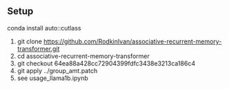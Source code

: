 ## Setup

conda install auto::cutlass

1. git clone https://github.com/RodkinIvan/associative-recurrent-memory-transformer.git
2. cd associative-recurrent-memory-transformer
3. git checkout 64ea88a428cc72904399fdfc3438e3213ca186c4
4. git apply ../group_amt.patch
5. see usage_llama1b.ipynb

